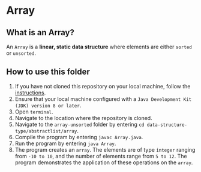 # Array

## What is an Array?
An `Array` is a **linear, static data structure** where elements are either `sorted` or `unsorted`.

## How to use this folder
1. If you have not cloned this repository on your local machine, follow the [instructions](https://github.com/shumarb/notes-and-code#how-to-use-this-repository).
2. Ensure that your local machine configured with a `Java Development Kit (JDK) version 8 or later`.
3. Open `terminal`.
4. Navigate to the location where the repository is cloned.
5. Navigate to the `array-unsorted` folder by entering `cd data-structure-type/abstractlist/array`.
6. Compile the program by entering `javac Array.java`.
7. Run the program by entering `java Array`.
8. The program creates an `array`. The elements are of type `integer` ranging from `-10 to 10`, and the number of elements range from `5 to 12`. The program demonstrates the application of these operations on the `array`.
